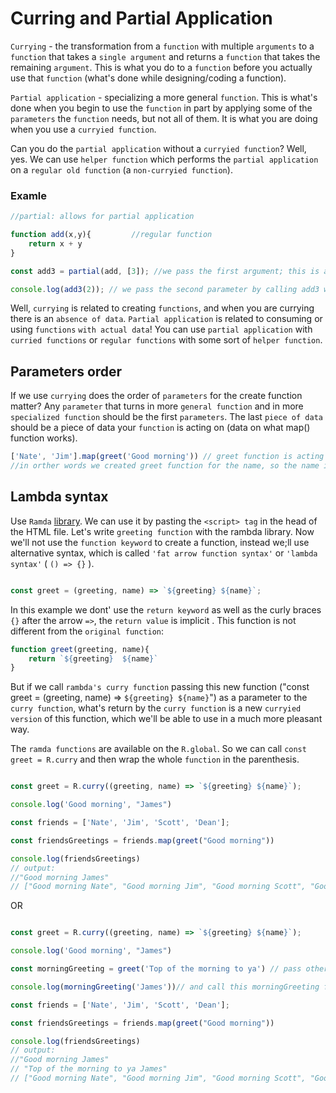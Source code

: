 # Curring and Partial Application

`Currying` - the transformation from a `function` with multiple `arguments` to a `function` that takes a `single argument` and returns a `function` that takes the remaining `argument`. This is what you do to a `function` before you actually use that `function` (what's done while designing/coding a function).

`Partial application` - specializing a more general `function`. This is what's done when you begin to use the `function` in part by applying some of the `parameters` the `function` needs, but not all of them. It is what you are doing when you use a `curryied function`.

Can you do the `partial application` without a `curryied function`? Well, yes. We can use `helper function` which performs the `partial application` on a `regular old function` (a `non-curryied function`). 

### Examle
```js
//partial: allows for partial application

function add(x,y){         //regular function
    return x + y
}

const add3 = partial(add, [3]); //we pass the first argument; this is a partial application, what's returned with partial is a new function that needs to be called with the last parameter

console.log(add3(2)); // we pass the second parameter by calling add3 with an argument; result => 5
```

Well, `currying` is related to creating `functions`, and when you are currying there is an `absence of data`. `Partial application` is related to consuming or using `functions` `with actual data`! You can use `partial application` with `curried functions` or `regular functions` with some sort of `helper function`.

## Parameters order

If we use `currying` does the order of `parameters` for the create function matter? 
Any `parameter` that turns in more `general function` and in more `specialized function` should be the first `parameters`. The last `piece of data` should be a piece of data your `function` is acting on (data on what map() function works). 

```js
['Nate', 'Jim'].map(greet('Good morning')) // greet function is acting on the individual name of the list that is passed ; 
//in orther words we created greet function for the name, so the name is the data the function is acted on
```

## Lambda syntax

Use `Ramda` [library](https://ramdajs.com/). We can use it by pasting the `<script> tag` in the head of the HTML file.
Let's write `greeting function` with the rambda library. Now we'll not use the `function keyword` to create a function, instead we;ll use alternative syntax, which is called `'fat arrow function syntax'` or `'lambda syntax'` ( `() => {}` ). 

```js

const greet = (greeting, name) => `${greeting} ${name}`;
```

In this example we dont' use the `return keyword` as well as the curly braces `{}` after the arrow `=>`, the `return value` is implicit . This function is not different from the `original function`: 

```js
function greet(greeting, name){
    return `${greeting}  ${name}`
}
```

But if we call `rambda's curry function` passing this new function ("const greet = (greeting, name) => `${greeting} ${name}`") as a parameter to the `curry function`, what's return by the `curry function` is a new `curryied version` of this function, which we'll be able to use in a much more pleasant way. 

The `ramda functions` are available on the `R.global`. So we can call `const greet = R.curry` and then wrap the whole `function` in the parenthesis.

```js

const greet = R.curry((greeting, name) => `${greeting} ${name}`);

console.log('Good morning', "James")

const friends = ['Nate', 'Jim', 'Scott', 'Dean'];

const friendsGreetings = friends.map(greet("Good morning"))

console.log(friendsGreetings)
// output:
//"Good morning James"
// ["Good morning Nate", "Good morning Jim", "Good morning Scott", "Good morning Dean"]

```

OR

```js

const greet = R.curry((greeting, name) => `${greeting} ${name}`);

console.log('Good morning', "James")

const morningGreeting = greet('Top of the morning to ya') // pass other greeting

console.log(morningGreeting('James'))// and call this morningGreeting function with the name

const friends = ['Nate', 'Jim', 'Scott', 'Dean'];

const friendsGreetings = friends.map(greet("Good morning"))

console.log(friendsGreetings)
// output:
//"Good morning James"
// "Top of the morning to ya James"
// ["Good morning Nate", "Good morning Jim", "Good morning Scott", "Good morning Dean"]

```




